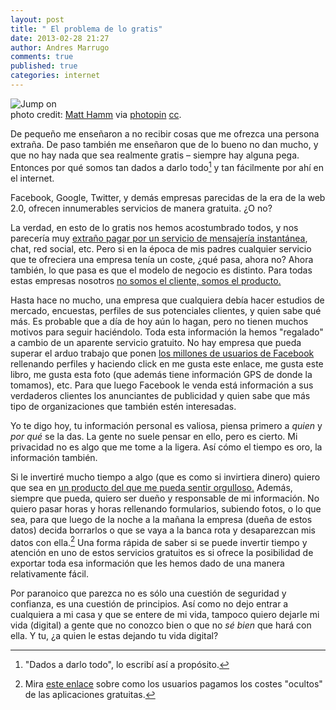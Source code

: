 ```yaml
---
layout: post
title: " El problema de lo gratis"
date: 2013-02-28 21:27
author: Andres Marrugo
comments: true
published: true
categories: internet
---
```


<div class="aic" style="width:480px"><img src="https://dl.dropboxusercontent.com/u/5279729/blog-pics/origin_2945559128.jpg" alt="Jump on"><br>
photo credit: <a href="http://www.flickr.com/photos/matthamm/2945559128/">Matt Hamm</a> via <a href="http://photopin.com">photopin</a> <a href="http://creativecommons.org/licenses/by-nc/2.0/">cc</a>.</div>

De pequeño me enseñaron a no recibir cosas que me ofrezca una persona extraña. De paso también me enseñaron que de lo bueno no dan mucho, y que no hay nada que sea realmente gratis – siempre hay alguna pega. Entonces por qué somos tan dados a darlo todo[^fn1] y tan fácilmente por ahí en el internet. 

<!-- more -->

Facebook, Google, Twitter, y demás empresas parecidas de la era de la web 2.0, ofrecen innumerables servicios de manera gratuita. ¿O no?

La verdad, en esto de lo gratis nos hemos acostumbrado todos, y nos parecería muy [extraño pagar por un servicio de mensajería instantánea][3], chat, red social, etc. Pero si en la época de mis padres cualquier servicio que te ofreciera una empresa tenía un coste, ¿qué pasa, ahora no? Ahora también, lo que pasa es que el modelo de negocio es distinto. Para todas estas empresas nosotros [no somos el cliente, somos el producto.][1] 

Hasta hace no mucho, una empresa que cualquiera debía hacer estudios de mercado, encuestas, perfiles de sus potenciales clientes, y quien sabe qué más. Es probable que a día de hoy aún lo hagan, pero no tienen muchos motivos para seguir haciéndolo. Toda esta información la hemos "regalado" a cambio de un aparente servicio gratuito. No hay empresa que pueda superar el arduo trabajo que ponen [los millones de usuarios de Facebook][4] rellenando perfiles y haciendo click en me gusta este enlace, me gusta este libro, me gusta esta foto (que además tiene información GPS de donde la tomamos), etc. Para que luego Facebook le venda está información a sus verdaderos clientes los anunciantes de publicidad y quien sabe que más tipo de organizaciones que también estén interesadas. 

Yo te digo hoy, tu información personal es valiosa, piensa primero a *quien* y *por qué* se la das. La gente no suele pensar en ello, pero es cierto. Mi privacidad no es algo que me tome a la ligera. Así cómo el tiempo es oro, la información también. 

Si le invertiré mucho tiempo a algo (que es como si invirtiera dinero) quiero que sea en [un producto del que me pueda sentir orgulloso.][2] Además, siempre que pueda, quiero ser dueño y responsable de mi información. No quiero pasar horas y horas rellenando formularios, subiendo fotos, o lo que sea, para que luego de la noche a la mañana la empresa (dueña de estos datos) decida borrarlos o que se vaya a la banca rota y desaparezcan mis datos con ella.[^fn2] Una forma rápida de saber si se puede invertir tiempo y atención en uno de estos servicios gratuitos es si ofrece la posibilidad de exportar toda esa información que les hemos dado de una manera relativamente fácil. 

Por paranoico que parezca no es sólo una cuestión de seguridad y confianza, es una cuestión de principios. Así como no dejo entrar a cualquiera a mi casa y que se entere de mi vida, tampoco quiero dejarle mi vida (digital) a gente que no conozco bien o que no *sé bien* que hará con ella. Y tu, ¿a quien le estas dejando tu vida digital?

[^fn1]: "Dados a darlo todo", lo escribí así a propósito. 

[^fn2]: Mira [este enlace][3] sobre como los usuarios pagamos los costes "ocultos" de las aplicaciones gratuitas. 

[1]: http://www.rushkoff.com/blog/2013/2/25/cnn-unlike-why-im-leaving-facebook.html "Douglas Rushkoff - Blog - CNN: Unlike - Why I'm Leaving Facebook"
[2]: http://www.macdrifter.com/2012/08/glassboard-the-anti-facebook.html "Glassboard: The Anti-Facebook"
[3]: http://www.theverge.com/2013/1/7/3835724/the-price-of-apps "Consumers pay the hidden costs for the 'free' app ecosystem | The Verge"
[4]: https://medium.com/i-m-h-o/52a20d7a17de "Why I love Twitter and barely tolerate Facebook — I.M.H.O. — Medium"
[5]: http://glassboard.com/ "Glassboard: Know who you're sharing with."

<!-- 
* Artículo the verge. 
* Facebook, Google, Twitter, etc. 
	* Todos gratis. 
	* No te enseñaron a desconfiar de un extraño que te haga un regalo. 
	* De lo bueno no dan mucho. 
	* Si es gratis, probablemente tu seas el producto y no el cliente. 
	* Tu información es valiosa. 
* La gente no piensa en ello. 
	* Pero es importante. 
	* Mi privacidad no es algo que me tomo a la ligera. 
* El tiempo es oro, y la información también. 
	* El valor del tiempo que invierto en un producto. 
	* Quiero ser dueño y responsable de mi información. 
	* no quiero que desaparezca. 
* No sólo es cuestión de seguridad, sino de principios. 
 -->
